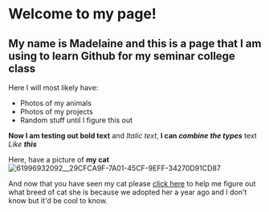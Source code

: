 # Welcome to my page!
## My name is Madelaine and this is a page that I am using to learn Github for my seminar college class
Here I will most likely have:
- Photos of my animals
- Photos of my projects
- Random stuff until I figure this out

**Now I am testing out bold text** and _Italic text_, **I can _combine the types_** text _Like **this**_

Here, have a picture of **my cat**
![61996932092__29CFCA9F-7A01-45CF-9EFF-34270D91CD87](https://user-images.githubusercontent.com/72579140/96035074-7d662f80-0e30-11eb-90c0-5cdad76fdbfe.JPG)

And now that you have seen my cat please [click here](https://www.purina.com/cats/cat-breeds) to help me figure out what breed of cat she is because we adopted her a year ago and I don't know but it'd be cool to know.
